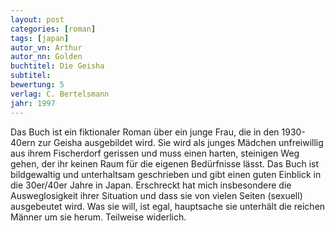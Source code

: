 ```yaml
---
layout: post
categories: [roman]
tags: [japan]
autor_vn: Arthur
autor_nn: Golden
buchtitel: Die Geisha
subtitel:
bewertung: 5
verlag: C. Bertelsmann
jahr: 1997
---
```


Das Buch ist ein fiktionaler Roman über ein junge Frau, die in den 1930-40ern zur Geisha ausgebildet wird. Sie wird als junges Mädchen unfreiwillig aus ihrem Fischerdorf gerissen und muss einen harten, steinigen Weg gehen, der ihr keinen Raum für die eigenen Bedürfnisse lässt.
Das Buch ist bildgewaltig und unterhaltsam geschrieben und gibt einen guten Einblick in die 30er/40er Jahre in Japan. Erschreckt hat mich insbesondere die Ausweglosigkeit ihrer Situation und dass sie von vielen Seiten (sexuell) ausgebeutet wird. Was sie will, ist egal, hauptsache sie unterhält die reichen Männer um sie herum. Teilweise widerlich.
